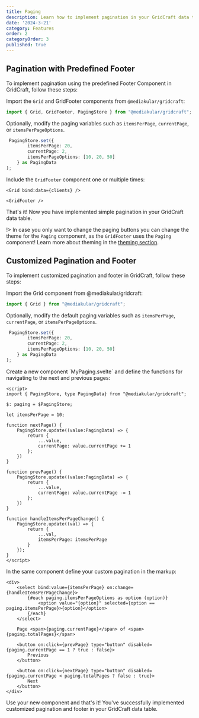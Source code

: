 ```yaml
---
title: Paging
description: Learn how to implement pagination in your GridCraft data tables with ease. Explore various pagination options and configurations to enhance data navigation and organization in your SvelteKit applications.
date: '2024-3-21'
category: Features
order: 2
categoryOrder: 3
published: true
---
```

<script lang="ts">
    import Step from "$lib/components/docu/Step.svelte"
    import DocuGrid from "$lib/components/docu/DocuGrid.svelte"
</script>

## Pagination with Predefined Footer

To implement pagination using the predefined Footer Component in GridCraft, follow these steps:

<Step number=1 title="Import Grid and GridFooter Components">

Import the `Grid` and GridFooter components from `@mediakular/gridcraft`:
   
```typescript
import { Grid, GridFooter, PagingStore } from "@mediakular/gridcraft";
```
</Step>

<Step number=2 title="Modify Paging Variables (optional)">

Optionally, modify the paging variables such as `itemsPerPage`, `currentPage`, or `itemsPerPageOptions`.

```typescript
 PagingStore.set({
        itemsPerPage: 20,
        currentPage: 2,
        itemsPerPageOptions: [10, 20, 50]
    } as PagingData
);
```
</Step>

<Step number=3 title="Use GridFooter Component">

Include the `GridFooter` component one or multiple times:

```svelte
<Grid bind:data={clients} />

<GridFooter />
```
</Step>

<Step number=4 title="Done!">

That's it! Now you have implemented simple pagination in your GridCraft data table.


!> In case you only want to change the paging buttons you can change the theme for the `Paging` component, as the `GridFooter` uses the `Paging` component! Learn more about theming in the [theming section](/theming).
</Step>

<DocuGrid itemCount={50} columns=[firstname,lastname,age,status] showFooter={true} itemsPerPage={5} itemsPerPageOptions={[5,10]}></DocuGrid>


## Customized Pagination and Footer

To implement customized pagination and footer in GridCraft, follow these steps:

<Step number=1 title="Import Grid Component">

Import the Grid component from @mediakular/gridcraft:

```typescript
import { Grid } from "@mediakular/gridcraft";
```
</Step>

<Step number=2 title="Modify Paging Variables (Optional)">

Optionally, modify the default paging variables such as `itemsPerPage`, `currentPage`, or `itemsPerPageOptions`.

```typescript
 PagingStore.set({
        itemsPerPage: 20,
        currentPage: 2,
        itemsPerPageOptions: [10, 20, 50]
    } as PagingData
);
```

</Step>

<Step number=3 title="Define Paging Functions">

Create a new component ´MyPaging.svelte´ and define the functions for navigating to the next and previous pages:

```svelte
<script>
import { PagingStore, type PagingData} from "@mediakular/gridcraft";

$: paging = $PagingStore;

let itemsPerPage = 10;

function nextPage() {
    PagingStore.update((value:PagingData) => {
        return {
            ...value,
            currentPage: value.currentPage += 1
        };
    })
}

function prevPage() {
    PagingStore.update((value:PagingData) => {
        return {
            ...value,
            currentPage: value.currentPage -= 1
        };
    })
}

function handleItemsPerPageChange() {
    PagingStore.update((val) => {
        return {
            ...val,
            itemsPerPage: itemsPerPage
        }
    });
}
</script>
```
</Step>

<Step number=4 title="Implement Paging">

In the same component define your custom pagination in the markup:

```svelte
<div>
    <select bind:value={itemsPerPage} on:change={handleItemsPerPageChange}>
        {#each paging.itemsPerPageOptions as option (option)}
            <option value="{option}" selected={option == paging.itemsPerPage}>{option}</option>
        {/each}
    </select>

    Page <span>{paging.currentPage}</span> of <span>{paging.totalPages}</span>

    <button on:click={prevPage} type="button" disabled={paging.currentPage == 1 ? true : false}>
        Previous
    </button>

    <button on:click={nextPage} type="button" disabled={paging.currentPage < paging.totalPages ? false : true}>
        Next
    </button>
</div>
```

</Step>

<Step number=5 title="Done!">
Use your new component and that's it! You've successfully implemented customized pagination and footer in your GridCraft data table.
</Step>